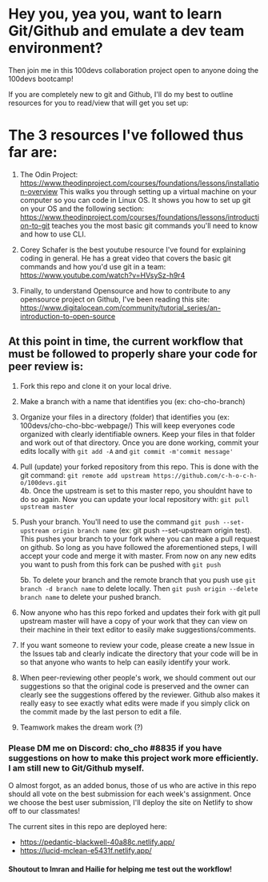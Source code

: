# Hey you, yea you, want to learn Git/Github and emulate a dev team environment?

Then join me in this 100devs collaboration project open to anyone doing the 100devs bootcamp!

If you are completely new to git and Github, I'll do my best to outline resources for you to read/view that will get you set up:

# The 3 resources I've followed thus far are:

1. The Odin Project: https://www.theodinproject.com/courses/foundations/lessons/installation-overview
This walks you through setting up a virtual machine on your computer so you can code in Linux OS. It shows you how to set up git on your OS and the following section: https://www.theodinproject.com/courses/foundations/lessons/introduction-to-git teaches you the most basic git commands you'll need to know and how to use CLI. 

2. Corey Schafer is the best youtube resource I've found for explaining coding in general. He has a great video that covers the basic git commands and how you'd use git in a team: https://www.youtube.com/watch?v=HVsySz-h9r4

3. Finally, to understand Opensource and how to contribute to any opensource project on Github, I've been reading this site: https://www.digitalocean.com/community/tutorial_series/an-introduction-to-open-source

## At this point in time, the current workflow that must be followed to properly share your code for peer review is:

1. Fork this repo and clone it on your local drive. 

2. Make a branch with a name that identifies you (ex: cho-cho-branch) 

3. Organize your files in a directory (folder) that identifies you (ex: 100devs/cho-cho-bbc-webpage/) This will keep everyones code organized with clearly identifiable owners. Keep your files in that folder and work out of that directory. Once you are done working, commit your edits locally with `git add -A` and `git commit -m'commit message'`

4. Pull (update) your forked repository from this repo. This is done with the git command: `git remote add upstream https://github.com/c-h-o-c-h-o/100devs.git`  
    4b. 
    Once the upstream is set to this master repo, you shouldnt have to do so again. Now you can update your local repository with: `git pull upstream master`
        
5. Push your branch. You'll need to use the command `git push --set-upstream origin branch name` (ex: git push --set-upstream origin test). This pushes your branch to your fork where you can make a pull request on github. So long as you have followed the aforementioned steps, I will accept your code and merge it with master. From now on any new edits you want to push from this fork can be pushed with `git push`  

    5b. 
    To delete your branch and the remote branch that you push use `git branch -d branch name` to delete locally. Then `git push origin --delete branch name` to delete your pushed branch. 
        
6. Now anyone who has this repo forked and updates their fork with git pull upstream master will have a copy of your work that they can view on their machine in their text editor to easily make suggestions/comments.

7. If you want someone to review your code, please create a new Issue in the Issues tab and clearly indicate the directory that your code will be in so that anyone who wants to help can easily identify your work. 

8. When peer-reviewing other people's work, we should comment out our suggestions so that the original code is preserved and the owner can clearly see the suggestions offered by the reviewer. Github also makes it really easy to see exactly what edits were made if you simply click on the commit made by the last person to edit a file. 

9. Teamwork makes the dream work (?)


### Please DM me on Discord: cho_cho #8835 if you have suggestions on how to make this project work more efficiently. I am still new to Git/Github myself.

O almost forgot, as an added bonus, those of us who are active in this repo should all vote on the best submission for each week's assignment. Once we choose the best user submission, I'll deploy the site on Netlify to show off to our classmates!

The current sites in this repo are deployed here: 
* https://pedantic-blackwell-40a88c.netlify.app/
* https://lucid-mclean-e5431f.netlify.app/

#### Shoutout to Imran and Hailie for helping me test out the workflow!
